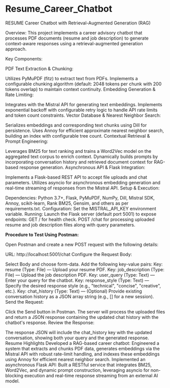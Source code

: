 # Resume_Career_Chatbot

RESUME Career Chatbot with Retrieval-Augmented Generation (RAG)

Overview:
This project implements a career advisory chatbot that processes PDF documents (resume and job description) to generate context-aware responses using a retrieval-augmented generation approach.

Key Components:

PDF Text Extraction & Chunking:

Utilizes PyMuPDF (fitz) to extract text from PDFs.
Implements a configurable chunking algorithm (default: 2048 tokens per chunk with 200 tokens overlap) to maintain context continuity.
Embedding Generation & Rate Limiting:

Integrates with the Mistral API for generating text embeddings.
Implements exponential backoff with configurable retry logic to handle API rate limits and token count constraints.
Vector Database & Nearest Neighbor Search:

Serializes embeddings and corresponding text chunks using Dill for persistence.
Uses Annoy for efficient approximate nearest neighbor search, building an index with configurable tree count.
Contextual Retrieval & Prompt Engineering:

Leverages BM25 for text ranking and trains a Word2Vec model on the aggregated text corpus to enrich context.
Dynamically builds prompts by incorporating conversation history and retrieved document context for RAG-based response generation.
Asynchronous API & Flask Integration:

Implements a Flask-based REST API to accept file uploads and chat parameters.
Utilizes asyncio for asynchronous embedding generation and real-time streaming of responses from the Mistral API.
Setup & Execution:

Dependencies: Python 3.7+, Flask, PyMuPDF, NumPy, Dill, Mistral SDK, Annoy, scikit-learn, Rank BM25, Gensim, and others as per requirements.txt.
Configuration: Set the MISTRAL_API_KEY environment variable.
Running: Launch the Flask server (default port 5001) to expose endpoints:
GET / for health check.
POST /chat for processing uploaded resume and job description files along with query parameters.



**Procedure to Test Using Postman:**

Open Postman and create a new POST request with the following details:

URL: http://localhost:5001/chat
Configure the Request Body:

Select Body and choose form-data.
Add the following key-value pairs:
Key: resume (Type: File) — Upload your resume PDF.
Key: job_description (Type: File) — Upload the job description PDF.
Key: user_query (Type: Text) — Enter your query for the chatbot.
Key: response_style (Type: Text) — Specify the desired response style (e.g., "technical", "concise", "creative", etc.).
Key: chat_history (Type: Text) — (Optional) Provide existing conversation history as a JSON array string (e.g., [] for a new session).
Send the Request:

Click the Send button in Postman.
The server will process the uploaded files and return a JSON response containing the updated chat history with the chatbot's response.
Review the Response:

The response JSON will include the chat_history key with the updated conversation, showing both your query and the generated response.
Resume Highlights
Developed a RAG-based career chatbot: Engineered a system that extracts and chunks PDF data, generates embeddings via the Mistral API with robust rate-limit handling, and indexes these embeddings using Annoy for efficient nearest neighbor search.
Implemented an asynchronous Flask API: Built a RESTful service that integrates BM25, Word2Vec, and dynamic prompt construction, leveraging asyncio for non-blocking execution and real-time response streaming from an external AI model.
